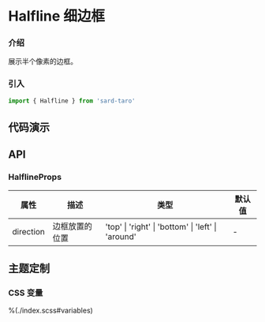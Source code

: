 # Halfline 细边框

### 介绍

展示半个像素的边框。

### 引入

```ts
import { Halfline } from 'sard-taro'
```

## 代码演示

## API

### HalflineProps

| 属性      | 描述           | 类型                                               | 默认值 |
| --------- | -------------- | -------------------------------------------------- | ------ |
| direction | 边框放置的位置 | 'top' \| 'right' \| 'bottom' \| 'left' \| 'around' | -      |

## 主题定制

### CSS 变量

%(./index.scss#variables)
